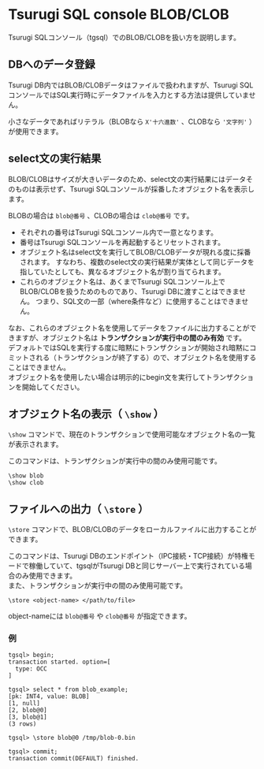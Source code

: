 # Tsurugi SQL console BLOB/CLOB

Tsurugi SQLコンソール（tgsql）でのBLOB/CLOBを扱い方を説明します。

## DBへのデータ登録

Tsurugi DB内ではBLOB/CLOBデータはファイルで扱われますが、Tsurugi SQLコンソールではSQL実行時にデータファイルを入力とする方法は提供していません。

小さなデータであればリテラル（BLOBなら `X'十六進数'` 、CLOBなら `'文字列'` ）が使用できます。

## select文の実行結果

BLOB/CLOBはサイズが大きいデータのため、select文の実行結果にはデータそのものは表示せず、Tsurugi SQLコンソールが採番したオブジェクト名を表示します。

BLOBの場合は `blob@番号` 、CLOBの場合は `clob@番号` です。

- それぞれの番号はTsurugi SQLコンソール内で一意となります。
- 番号はTsurugi SQLコンソールを再起動するとリセットされます。
- オブジェクト名はselect文を実行してBLOB/CLOBデータが現れる度に採番されます。
  すなわち、複数のselect文の実行結果が実体として同じデータを指していたとしても、異なるオブジェクト名が割り当てられます。
- これらのオブジェクト名は、あくまでTsurugi SQLコンソール上でBLOB/CLOBを扱うためのものであり、Tsurugi DBに渡すことはできません。
  つまり、SQL文の一部（where条件など）に使用することはできません。

なお、これらのオブジェクト名を使用してデータをファイルに出力することができますが、オブジェクト名は **トランザクションが実行中の間のみ有効** です。  
デフォルトではSQLを実行する度に暗黙にトランザクションが開始され暗黙にコミットされる（トランザクションが終了する）ので、オブジェクト名を使用することはできません。  
オブジェクト名を使用したい場合は明示的にbegin文を実行してトランザクションを開始してください。

## オブジェクト名の表示（ `\show` ）

`\show` コマンドで、現在のトランザクションで使用可能なオブジェクト名の一覧が表示されます。

このコマンドは、トランザクションが実行中の間のみ使用可能です。

```
\show blob
\show clob
```

## ファイルへの出力（ `\store` ）

`\store` コマンドで、BLOB/CLOBのデータをローカルファイルに出力することができます。

このコマンドは、Tsurugi DBのエンドポイント（IPC接続・TCP接続）が特権モードで稼働していて、tgsqlがTsurugi DBと同じサーバー上で実行されている場合のみ使用できます。  
また、トランザクションが実行中の間のみ使用可能です。

```
\store <object-name> </path/to/file>
```

object-nameには `blob@番号` や `clob@番号` が指定できます。

### 例

```
tgsql> begin;
transaction started. option=[
  type: OCC
]

tgsql> select * from blob_example;
[pk: INT4, value: BLOB]
[1, null]
[2, blob@0]
[3, blob@1]
(3 rows)

tgsql> \store blob@0 /tmp/blob-0.bin

tgsql> commit;
transaction commit(DEFAULT) finished.
```

